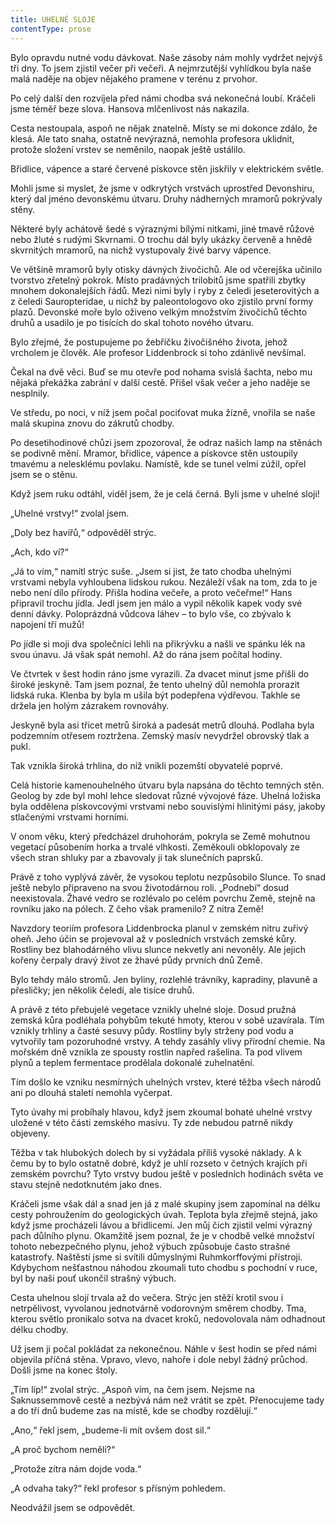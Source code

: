 ```yaml
---
title: UHELNÉ SLOJE
contentType: prose
---
```


<section>

Bylo opravdu nutné vodu dávkovat. Naše zásoby nám mohly vydržet nejvýš tři dny. To jsem zjistil večer při večeři. A nejmrzutější vyhlídkou byla naše malá naděje na objev nějakého pramene v terénu z prvohor.

Po celý další den rozvíjela před námi chodba svá nekonečná loubí. Kráčeli jsme téměř beze slova. Hansova mlčenlivost nás nakazila.

Cesta nestoupala, aspoň ne nějak znatelně. Místy se mi dokonce zdálo, že klesá. Ale tato snaha, ostatně nevýrazná, nemohla profesora uklidnit, protože složení vrstev se neměnilo, naopak ještě ustálilo.

Břidlice, vápence a staré červené pískovce stěn jiskřily v elektrickém světle.

Mohli jsme si myslet, že jsme v odkrytých vrstvách uprostřed Devonshiru, který dal jméno devonskému útvaru. Druhy nádherných mramorů pokrývaly stěny.

Některé byly achátově šedé s výraznými bílými nitkami, jiné tmavě růžové nebo žluté s rudými Skvrnami. O trochu dál byly ukázky červeně a hnědě skvrnitých mramorů, na nichž vystupovaly živé barvy vápence.

Ve většině mramorů byly otisky dávných živočichů. Ale od včerejška učinilo tvorstvo zřetelný pokrok. Místo pradávných trilobitů jsme spatřili zbytky mnohem dokonalejších řádů. Mezi nimi byly i ryby z čeledi jeseterovitých a z čeledi Sauropteridae, u nichž by paleontologovo oko zjistilo první formy plazů. Devonské moře bylo oživeno velkým množstvím živočichů těchto druhů a usadilo je po tisících do skal tohoto nového útvaru.

Bylo zřejmé, že postupujeme po žebříčku živočišného života, jehož vrcholem je člověk. Ale profesor Liddenbrock si toho zdánlivě nevšímal.

Čekal na dvě věci. Buď se mu otevře pod nohama svislá šachta, nebo mu nějaká překážka zabrání v další cestě. Přišel však večer a jeho naděje se nesplnily.

Ve středu, po noci, v níž jsem počal pociťovat muka žízně, vnořila se naše malá skupina znovu do zákrutů chodby.

Po desetihodinové chůzi jsem zpozoroval, že odraz našich lamp na stěnách se podivně mění. Mramor, břidlice, vápence a pískovce stěn ustoupily tmavému a nelesklému povlaku. Namístě, kde se tunel velmi zúžil, opřel jsem se o stěnu.

Když jsem ruku odtáhl, viděl jsem, že je celá černá. Byli jsme v uhelné sloji!

„Uhelné vrstvy!“ zvolal jsem.

„Doly bez havířů,“ odpověděl strýc.

„Ach, kdo ví?“

„Já to vím,“ namítl strýc suše. „Jsem si jist, že tato chodba uhelnými vrstvami nebyla vyhloubena lidskou rukou. Nezáleží však na tom, zda to je nebo není dílo přírody. Přišla hodina večeře, a proto večeřme!“ Hans připravil trochu jídla. Jedl jsem jen málo a vypil několik kapek vody své denní dávky. Poloprázdná vůdcova láhev – to bylo vše, co zbývalo k napojení tří mužů!

Po jídle si moji dva společníci lehli na přikrývku a našli ve spánku lék na svou únavu. Já však spát nemohl. Až do rána jsem počítal hodiny.

Ve čtvrtek v šest hodin ráno jsme vyrazili. Za dvacet minut jsme přišli do široké jeskyně. Tam jsem poznal, že tento uhelný důl nemohla prorazit lidská ruka. Klenba by byla m ušila být podepřena výdřevou. Takhle se držela jen holým zázrakem rovnováhy.

Jeskyně byla asi třicet metrů široká a padesát metrů dlouhá. Podlaha byla podzemním otřesem roztržena. Zemský masív nevydržel obrovský tlak a pukl.

Tak vznikla široká trhlina, do níž vnikli pozemští obyvatelé poprvé.

Celá historie kamenouhelného útvaru byla napsána do těchto temných stěn. Geolog by zde byl mohl lehce sledovat různé vývojové fáze. Uhelná ložiska byla oddělena pískovcovými vrstvami nebo souvislými hlinitými pásy, jakoby stlačenými vrstvami horními.

V onom věku, který předcházel druhohorám, pokryla se Země mohutnou vegetací působením horka a trvalé vlhkosti. Zeměkouli obklopovaly ze všech stran shluky par a zbavovaly ji tak slunečních paprsků.

Právě z toho vyplývá závěr, že vysokou teplotu nezpůsobilo Slunce. To snad ještě nebylo připraveno na svou životodárnou roli. „Podnebí“ dosud neexistovala. Žhavé vedro se rozlévalo po celém povrchu Země, stejně na rovníku jako na pólech. Z čeho však pramenilo? Z nitra Země!

Navzdory teoriím profesora Liddenbrocka planul v zemském nitru zuřivý oheň. Jeho účin se projevoval až v posledních vrstvách zemské kůry. Rostliny bez blahodárného vlivu slunce nekvetly ani nevoněly. Ale jejich kořeny čerpaly dravý život ze žhavé půdy prvních dnů Země.

Bylo tehdy málo stromů. Jen byliny, rozlehlé trávníky, kapradiny, plavuně a přesličky; jen několik čeledí, ale tisíce druhů.

A právě z této přebujelé vegetace vznikly uhelné sloje. Dosud pružná zemská kůra podléhala pohybům tekuté hmoty, kterou v sobě uzavírala. Tím vznikly trhliny a časté sesuvy půdy. Rostliny byly strženy pod vodu a vytvořily tam pozoruhodné vrstvy. A tehdy zasáhly vlivy přírodní chemie. Na mořském dně vznikla ze spousty rostlin napřed rašelina. Ta pod vlivem plynů a teplem fermentace prodělala dokonalé zuhelnatění.

Tím došlo ke vzniku nesmírných uhelných vrstev, které těžba všech národů ani po dlouhá staletí nemohla vyčerpat.

Tyto úvahy mi probíhaly hlavou, když jsem zkoumal bohaté uhelné vrstvy uložené v této části zemského masívu. Ty zde nebudou patrně nikdy objeveny.

Těžba v tak hlubokých dolech by si vyžádala příliš vysoké náklady. A k čemu by to bylo ostatně dobré, když je uhlí rozseto v četných krajích při zemském povrchu? Tyto vrstvy budou ještě v posledních hodinách světa ve stavu stejně nedotknutém jako dnes.

Kráčeli jsme však dál a snad jen já z malé skupiny jsem zapomínal na délku cesty pohroužením do geologických úvah. Teplota byla zřejmě stejná, jako když jsme procházeli lávou a břidlicemi. Jen můj čich zjistil velmi výrazný pach důlního plynu. Okamžitě jsem poznal, že je v chodbě velké množství tohoto nebezpečného plynu, jehož výbuch způsobuje často strašné katastrofy. Naštěstí jsme si svítili důmyslnými Ruhmkorffovými přístroji. Kdybychom nešťastnou náhodou zkoumali tuto chodbu s pochodní v ruce, byl by naši pouť ukončil strašný výbuch.

Cesta uhelnou slojí trvala až do večera. Strýc jen stěží krotil svou i netrpělivost, vyvolanou jednotvárně vodorovným směrem chodby. Tma, kterou světlo pronikalo sotva na dvacet kroků, nedovolovala nám odhadnout délku chodby.

Už jsem ji počal pokládat za nekonečnou. Náhle v šest hodin se před námi objevila příčná stěna. Vpravo, vlevo, nahoře i dole nebyl žádný průchod. Došli jsme na konec štoly.

„Tím líp!“ zvolal strýc. „Aspoň vím, na čem jsem. Nejsme na Saknussemmově cestě a nezbývá nám než vrátit se zpět. Přenocujeme tady a do tří dnů budeme zas na místě, kde se chodby rozdělují.“

„Ano,“ řekl jsem, „budeme-li mít ovšem dost sil.“

„A proč bychom neměli?“

„Protože zítra nám dojde voda.“

„A odvaha taky?“ řekl profesor s přísným pohledem.

Neodvážil jsem se odpovědět.

</section>
